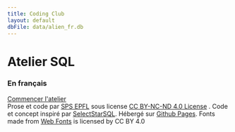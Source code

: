 ```yaml
---
title: Coding Club
layout: default
dbFile: data/alien_fr.db
---
```


<h1>Atelier SQL</h1>
<h3> En français</h3>
<a href="introduction.html" class="button-link is-centered"> Commencer l'atelier </a>
<!-- <h3> Auf Deutsch </h3>
<a href="einfuerung.html" class="button-link is-centered"> Workshop anfangen </a> -->
<div class="footer">
  Prose et code par <a rel="author" href="https://www.epfl.ch/education/education-and-science-outreach/fr/promotion-des-sciences/">SPS EPFL</a> sous license <a rel="license" href="https://creativecommons.org/licenses/by-nc-nd/4.0/deed.fr">CC BY-NC-ND 4.0 License</a> . Code et concept inspiré par <a href="https://selectstarsql.com/">SelectStarSQL</a>. Hébergé sur <a href="https://github.com/megretj/atelierSQL">Github Pages</a>. Fonts made from <a href="http://www.onlinewebfonts.com">Web Fonts</a> is licensed by CC BY 4.0
  <!-- under a <a rel="license" href="http://creativecommons.org/licenses/by-sa/4.0/">Creative Commons BY-SA 4.0 License</a>. Code and data are released into the public domain under the <a href="https://creativecommons.org/publicdomain/zero/1.0/">Creative Commons CC0 License</a>. -->
</div>
<script src="scripts/magic.js"></script>

